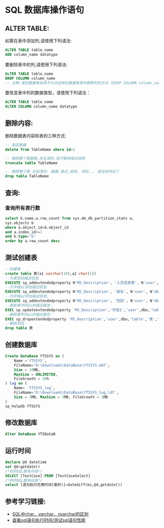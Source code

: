 # SQL 数据库操作语句

## ALTER TABLE:
如需在表中添加列,请使用下列语法:
```sql
ALTER TABLE table_name
ADD column_name datatype
```

要删除表中的列,请使用下列语法:
```sql
ALTER TABLE table_name
DROP COLUMN column_name
-- 注释:某些数据库系统不允许这种在数据库表中删除列的方式 (DROP COLUMN column_name)
```

要改变表中列的数据类型，请使用下列语法：
```sql
ALTER TABLE table_name
ALTER COLUMN column_name datatype
```

## 删除内容:
删除数据表内容和表的三种方式:
```sql
-- 指定数据
delete from TableName where id=1

-- 删除整个表数据,完全清空,但不删除格式结构
truncate table TableName

-- 删除整个表,全部清空: 数据,格式,结构, 然后... 就没有然后了
drop table TableName
```

## 查询:
### 查询所有表行数
```sql
select b.name,a.row_count from sys.dm_db_partition_stats a,
sys.objects b
where a.object_id=b.object_id
and a.index_id<=1
and b.type='U'
order by a.row_count desc
```

## 测试创建表
```sql
--创建表
create table 表(a1 varchar(10),a2 char(2))
--为表添加描述信息
EXECUTE sp_addextendedproperty N'MS_Description', '人员信息表', N'user', N'dbo', N'table', N'表', NULL, NULL
--为字段a1添加描述信息
EXECUTE sp_addextendedproperty N'MS_Description', '姓名', N'user', N'dbo', N'table', N'表', N'column', N'a1'
--为字段a2添加描述信息，
EXECUTE sp_addextendedproperty N'MS_Description', '性别', N'user', N'dbo', N'table', N'表', N'column', N'a2'
--更新表中列a1的描述属性：
EXEC sp_updateextendedproperty 'MS_Description','字段1','user',dbo,'table','表','column',a1
--删除表中列a1的描述属性：
EXEC sp_dropextendedproperty 'MS_Description','user',dbo,'table','表','column',a1
--删除测试
drop table 表
```

## 创建数据库
```sql
Create DataBase YTSSYS on (
    Name ='YTSSYS',
    FileName='D:\Downloads\DataBase\YTSSYS.mdf',
    Size = 10MB,
    MaxSize = UNLIMITED,
    FileGrowth = 10%
) log on (
    Name= 'YTSSYS_log',
    FileName='D:\Downloads\DataBase\YTSSYS_log.ldf',
    Size = 3MB, MaxSize = 5MB, FileGrowth = 1MB
)
sp_helpdb YTSSYS
```

## 修改数据库
```sql
Alter DataBase YTSDataB
```


## 运行时间
```sql
declare @d datetime
set @d=getdate()
/*你的SQL脚本开始*/
SELECT [TestCase] FROM [TestCaseSelect]
/*你的SQL脚本结束*/
select [语句执行花费时间(毫秒)]=datediff(ms,@d,getdate())
```


## 参考学习链接:
* [SQL中char、varchar、nvarchar的区别](http://www.cnblogs.com/carekee/articles/2094676.html)
* [查看sql语句执行时间/测试sql语句性能](http://www.cnblogs.com/qanholas/archive/2011/05/06/2038543.html)

